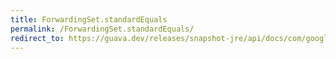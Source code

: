 ```yaml
---
title: ForwardingSet.standardEquals
permalink: /ForwardingSet.standardEquals/
redirect_to: https://guava.dev/releases/snapshot-jre/api/docs/com/google/common/collect/ForwardingSet.html#standardEquals-java.lang.Object-
---
```

